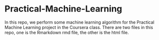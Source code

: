 # Practical-Machine-Learning
In this repo, we perform some machine learning algorithm for the Practical Machine Learning project in the Coursera class.
There are two files in this repo, one is the Rmarkdown rmd file, the other is the html file.
